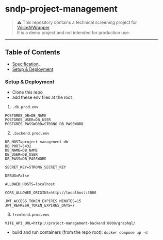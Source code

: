 # sndp-project-management

> ⚠️ This repository contains a technical screening project for [VoiceAIWrapper](https://voiceaiwrapper.com).  
> It is a demo project and not intended for production use.

---

## Table of Contents

- [Specification](./SPEC.md)_
- [Setup & Deployment](#setup--deployment)
<!-- - [License](#license) -->

### Setup & Deployment
- Clone this repo
- add these env files at the root

1. `.db.prod.env`
```
POSTGRES_DB=DB_NAME
POSTGRES_USER=DB_USER
POSTGRES_PASSWORD=STRONG_DB_PASSWORD
```

2. `.backend.prod.env`
```
DB_HOST=project-management-db
DB_PORT=5432
DB_NAME=DB_NAME
DB_USER=DB_USER
DB_PASS=DB_PASSWORD

SECRET_KEY=STRONG_SECRET_KEY

DEBUG=False

ALLOWED_HOSTS=localhost

CORS_ALLOWED_ORIGINS=http://localhost:3000

JWT_ACCESS_TOKEN_EXPIRES_MINUTES=15
JWT_REFRESH_TOKEN_EXPIRES_DAYS=7
```

3. `frontend.prod.env`
```
VITE_API_URL=http://project-management-backend:8000/graphql/
```

- build and run containers (from the repo root): `docker compose up -d`
